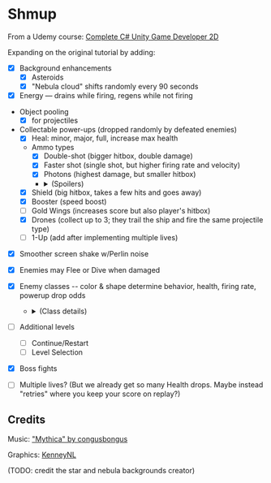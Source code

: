 # Shmup

From a Udemy course: [Complete C# Unity Game Developer 2D](https://www.udemy.com/course/unitycourse/)

Expanding on the original tutorial by adding:
- [x] Background enhancements
  - [x] Asteroids
  - [x] "Nebula cloud" shifts randomly every 90 seconds
- [x] Energy — drains while firing, regens while not firing
- Object pooling
  - [x] for projectiles
- Collectable power-ups (dropped randomly by defeated enemies)
  - [x] Heal: minor, major, full, increase max health
  - Ammo types
    - [x] Double-shot (bigger hitbox, double damage)
    - [x] Faster shot (single shot, but higher firing rate and velocity)
    - [x] Photons (highest damage, but smaller hitbox)
    - <details>
      <summary>(Spoilers)</summary>

      - [x] Whenever you collect the same kind of ammo that you're already using, you get a slight boost to velocity or firing rate.

    </details>
  - [x] Shield (big hitbox, takes a few hits and goes away)
  - [x] Booster (speed boost)
  - [ ] Gold Wings (increases score but also player's hitbox)
  - [x] Drones (collect up to 3; they trail the ship and fire the same projectile type)
  - [ ] 1-Up (add after implementing multiple lives)
- [x] Smoother screen shake w/Perlin noise
- [x] Enemies may Flee or Dive when damaged
- [x] Enemy classes -- color & shape determine behavior, health, firing rate, powerup drop odds
  - <details>
    <summary>(Class details)</summary>
    
    - Colors
      - Black: Standard HP. Worth 100. Often faster.
      - Blue: Lower HP. Worth 25. Less likely to respond when shot.
      - Green: More HP. Worth 50. Often slower.
      - Orange: Standard HP. Worth 75. More likely to respond when shot.
    - Types
      - Type 1 "Frog": Prefers to drop Heal or Drone Powerups. Likely to flee when shot.
      - Type 2 "Ray": Prefers to drop Weapon or Drone Powerups. Likely to dive when shot, or maybe flee.
      - Type 3 "Cowl": Prefers to drop Shield or Heal Powerups. Likely to flee when shot, or maybe dive.
      - Type 4 "Hex": Prefers to drop Shield or Speed Powerups. Fires twice as often, and projectiles are faster.
      - Type 5 "Vamp": Prefers to drop Speed or Weapon Powerups. Likely to dive when shot.
    
  </details>
- [ ] Additional levels
  - [ ] Continue/Restart
  - [ ] Level Selection
- [x] Boss fights
- [ ] Multiple lives? (But we already get so many Health drops. Maybe instead "retries" where you keep your score on replay?)

## Credits
Music: ["Mythica" by congusbongus](https://opengameart.org/users/congusbongus)

Graphics: [KenneyNL](https://www.kenney.nl/assets)

(TODO: credit the star and nebula backgrounds creator)
